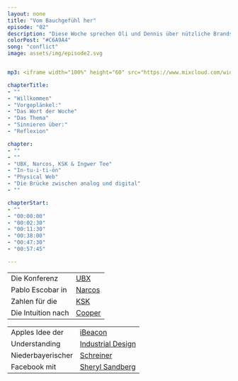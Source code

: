 ```yaml
---
layout: none
title: "Vom Bauchgefühl her"
episode: "02"
description: "Diese Woche sprechen Oli und Dennis über nützliche Brands, URL Leuchttürme und die weibliche Intuition."
colorPost: "#C6A9A4"
song: "conflict"
image: assets/img/episode2.svg


mp3: <iframe width="100%" height="60" src="https://www.mixcloud.com/widget/iframe/?feed=https%3A%2F%2Fwww.mixcloud.com%2Fiterativintuitiv%2Fvom-bauchgef%25C3%25BChl-her%2F&hide_cover=1&mini=1&hide_artwork=1" frameborder="0"></iframe>

chapterTitle:
- ""
- "Willkommen"
- "Vorgeplänkel:"
- "Das Wort der Woche"
- "Das Thema"
- "Sinnieren über:"
- "Reflexion"

chapter: 
- ""
- ""
- "UBX, Narcos, KSK & Ingwer Tee" 
- "In·tu·i·ti·ōn"
- "Physical Web"
- "Die Brücke zwischen analog und digital" 
- ""

chapterStart:
- ""
- "00:00:00"
- "00:02:30"
- "00:11:30"
- "00:38:00"
- "00:47:30"
- "00:57:45"

---
```


<!-- nach 8 einträgen ein neues table erstellen, danke :) !--> 

| | |
|:-|:-|
| Die Konferenz | [UBX](http://ubx.info/konferenz/) |
| Pablo Escobar in | [Narcos](http://www.imdb.com/title/tt2707408/) |
| Zahlen für die | [KSK](http://www.kuenstlersozialkasse.de/service/ksk-in-zahlen.html) |
| Die Intuition nach | [Cooper](http://www.cooper.com/journal/2007/10/intuition_pleasure_and_gesture) |




| | |
|:-|:-|
| Apples Idee der | [iBeacon](https://developer.apple.com/ibeacon/) |
| Understanding | [Industrial Design](http://shop.oreilly.com/product/0636920037019.do) |
| Niederbayerischer | [Schreiner](https://www.youtube.com/watch?v=6vMejS21KH4) |
| Facebook mit | [Sheryl Sandberg](https://www.facebook.com/sheryl?fref=ts) |

